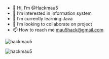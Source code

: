- 👋 Hi, I’m @Hackmau5
- 👀 I’m interested in information system
- 🌱 I’m currently learning Java
- 💞️ I’m looking to collaborate on project
- 📫 How to reach me mau5hack@gmail.com

<p><img align="center" src="https://github-readme-streak-stats.herokuapp.com/?user=alivelox&theme=highcontrast" alt="hackmau5" /></p>

<p align="left"> <img src="https://komarev.com/ghpvc/?username=hackmau5&label=Profile%20views&color=0e75b6&style=flat" alt="hackmau5" /> </p>

<!---
Hackmau5/Hackmau5 is a ✨ special ✨ repository because its `README.md` (this file) appears on your GitHub profile.
You can click the Preview link to take a look at your changes.
--->
